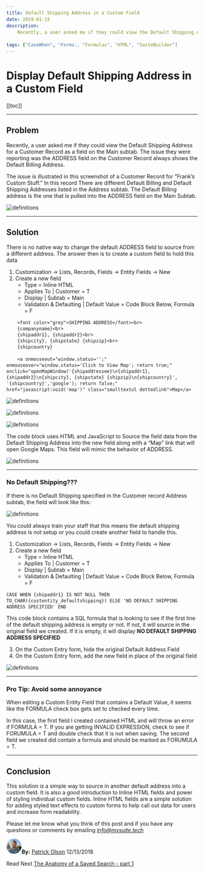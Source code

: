 ```yaml
---
title: Default Shipping Address in a Custom Field
date: 2019-01-15
description:
    Recently, a user asked me if they could view the Default Shipping Address for a Customer Record as a field on the Main subtab. The issue they were reporting was the ADDRESS field on the Customer Record always shows the Default Billing Address. 

tags: ["CaseWhen", "Forms:, "Formulas", "HTML", "SuiteBuilder"]
---
```


# Display Default Shipping Address in a Custom Field

[[toc]]

---

## Problem

Recently, a user asked me if they could view the Default Shipping Address for a Customer Record as a field on the Main subtab. The issue they were reporting was the ADDRESS field on the Customer Record always shows the Default Billing Address.

The issue is illustrated in this screenshot of a Customer Record for “Frank’s Custom Stuff.” In this record There are different Default Billing and Default Shipping Addresses listed in the Address subtab. The Default Billing address is the one that is pulled into the ADDRESS field on the Main Subtab.

![definitions](https://i.imgur.com/3xNgdeH.png "Saved Search Definitions")

----

## Solution

There is no native way to change the default ADDRESS field to source from a different address. The answer then is to create a custom field to hold this data
1.	Customization -> Lists, Records, Fields -> Entity Fields -> New
2.	Create a new field 
    - Type = Inline HTML
    - Applies To | Customer = T
    - Display | Subtab = Main
    - Validation & Defaulting | Default Value = Code Block Below, Formula = F

~~~
    <font color="grey">SHIPPING ADDRESS</font><br>
    {companyname}<br>
    {shipaddr1}, {shipaddr2}<br>
    {shipcity}, {shipstate} {shipzip}<br>
    {shipcountry}

    <a onmouseout="window.status='';" onmouseover="window.status='Click to View Map'; return true;" onclick="openMapWindow('{shipaddressee}\n{shipaddr1}, {shipaddr2}\n{shipcity}, {shipstate} {shipzip}\n{shipcountry}', '{shipcountry}','google'); return false;" href="javascript:void('map')" class="smalltextul dottedlink">Map</a>
~~~

![definitions](https://i.imgur.com/KbR0idK.png "Saved Search Definitions")

![definitions](https://i.imgur.com/r7ekMjB.png "Saved Search Definitions")

![definitions](https://i.imgur.com/5yTx5a9.png "Saved Search Definitions")

The code block uses HTML and JavaScript to Source the field data from the Default Shipping Address into the new field along with a “Map” link that will open Google Maps. This field will mimic the behavior of ADDRESS.

![definitions](https://i.imgur.com/iIJKWNQ.png "Saved Search Definitions")

---

### No Default Shipping???

If there is no Default Shipping specified in the Customer record Address subtab, the field will look like this:

![definitions](https://i.imgur.com/04fGW9G.png "Saved Search Definitions")

You could always train your staff that this means the default shipping address is not setup or you could create another field to handle this.
1.	Customization -> Lists, Records, Fields -> Entity Fields -> New
2.	Create a new field 
    - Type = Inline HTML
    - Applies To | Customer = T
    - Display | Subtab = Main
    - Validation & Defaulting | Default Value = Code Block Below, Formula = F
~~~    
CASE WHEN {shipaddr1} IS NOT NULL THEN TO_CHAR({custentity_defaultshipping}) ELSE 'NO DEFAULT SHIPPING ADDRESS SPECIFIED' END
~~~
This code block contains a SQL formula that is looking to see if the first line of the default shipping address is empty or not. If not, it will source in the original field we created. If it is empty, it will display **NO DEFAULT SHIPPING ADDRESS SPECIFIED**

3.	On the Custom Entry form, hide the original Default Address Field
4.	On the Custom Entry form, add the new field in place of the original field

![definitions](https://i.imgur.com/JtcpD20.png "Saved Search Definitions")

---

### Pro Tip: Avoid some annoyance

When editing a Custom Entity Field that contains a Default Value, it seems like the FORMULA check box gets set to checked every time. 

In this case, the first field I created contained HTML and will throw an error if FORMULA = T. If you are getting INVALID EXPRESSION, check to see if FORUMULA = T and double check that it is not when saving.
The second field we created did contain a formula and should be marked as FORUMULA = T.

---

## Conclusion

This solution is a simple way to source in another default address into a custom field. It is also a good introduction to Inline HTML fields and power of styling individual custom fields. Inline HTML fields are a simple solution for adding styled text effects to custom forms to help call out data for users and increase form readability.

Please let me know what you think of this post and if you have any questions or comments by emailing [*info@mysuite.tech*](mailto:info@mysuite.tech)

<a href="https://www.linkedin.com/in/patrick-olson-pmp-csm-137a9435/" target="_blank"><img src="./img/profile.jpg" title="Patrick Olson - LinkedIn Profile" alt="Patrick Olson - LinkedIn Profile" width=8% height="auto" style="border-radius: 50%;"></a>**By:** [Patrick Olson](https://www.linkedin.com/in/patrick-olson-pmp-csm-137a9435/)
12/13/2018 

<TagList />

Read Next [The Anatomy of a Saved Search - part 1](https://mysuite.tech/blog/searchanatomy1.html)